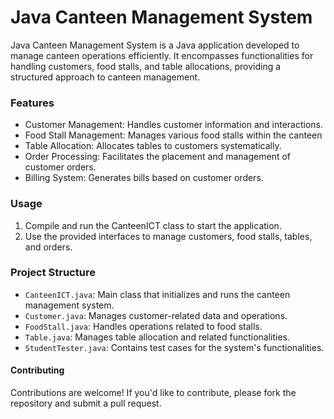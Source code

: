 # Java Canteen Management System

Java Canteen Management System is a Java application developed to manage canteen operations efficiently. It encompasses functionalities for handling customers, food stalls, and table allocations, providing a structured approach to canteen management.

### Features
- Customer Management: Handles customer information and interactions.
- Food Stall Management: Manages various food stalls within the canteen
- Table Allocation: Allocates tables to customers systematically.
- Order Processing: Facilitates the placement and management of customer orders.
- Billing System: Generates bills based on customer orders.

### Usage
1. Compile and run the CanteenICT class to start the application.
2. Use the provided interfaces to manage customers, food stalls, tables, and orders.

###   Project Structure
- ```CanteenICT.java```: Main class that initializes and runs the canteen management system.
- ```Customer.java```: Manages customer-related data and operations.
- ```FoodStall.java```: Handles operations related to food stalls.
- ```Table.java```: Manages table allocation and related functionalities.
- ```StudentTester.java```: Contains test cases for the system's functionalities.

#### Contributing
Contributions are welcome! If you'd like to contribute, please fork the repository and submit a pull request.


